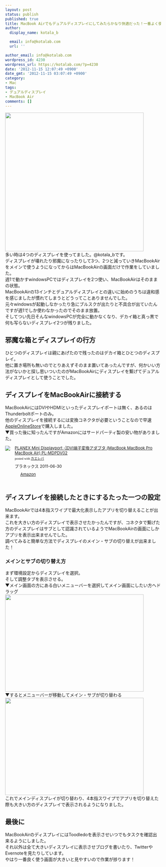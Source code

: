 ```yaml
---
layout: post
status: publish
published: true
title: MacBook Airでもデュアルディスプレイにしてみたらかなり快適だった！一番よく使う画面は大きい方がいい！
author:
  display_name: kotala_b

  email: info@kotalab.com
  url: ''

author_email: info@kotalab.com
wordpress_id: 4230
wordpress_url: https://kotalab.com/?p=4230
date: '2012-11-15 12:07:49 +0900'
date_gmt: '2012-11-15 03:07:49 +0900'
category:
- Mac
tags:
- デュアルディスプレイ
- MacBook Air
comments: []
---
```

<p><a href="https://kotalab.com/wp-content/uploads/dualdisplay_20121115.jpg" target="_blank"><img src="https://kotalab.com/wp-content/uploads/dualdisplay_20121115.jpg" alt="" title="dualdisplay_20121115" width="448" height="448" class="alignnone size-full wp-image-4236" /></a><br />
多い時は4つのディスプレイを使ってました。@kotala_bです。<br />
ディスプレイが壊れたり邪魔になったりして3つ、2つと減っていきMacBookAirをメインで使うようになってからはMacBookAirの画面だけで作業をしていました。<br />
週1で動かすwindowsPCではディスプレイを2つ使い、MacBookAirはそのままの状態。<br />
MacBookAirの13インチとデュアルディスプレイとの違いに始めのうちは違和感を感じましたが慣れてしまうとどうってことありませんでした。<br />
元々windowsが起動しなかったり急にブルスクが出たりと不具合が出ていたんですが週1でしか使わなかったのでそのまま放置。<br />
そしてつい先日そんなwindowsPCが完全に動かなくなり、デカイ箱と真っ黒で何も写らないディスプレイ2つが残りました。<br />
<!--more--></p>
<h2>邪魔な箱とディスプレイの行方</h2>
<p>ひとつのディスプレイは親にあげたので残ったのはデカイ箱とひとつのディスプレイ。<br />
他に置き場所も無いのでとりあえずそのまま置いてあったんですが、何かいい方法がないかと探し思いついたのがMacBookAirにディスプレイを繋げてデュアルディスプレイとして使うことでした。</p>
<h2>ディスプレイをMacBookAirに接続する</h2>
<p>MacBookAirにはDVIやHDMIといったディスプレイポートは無く、あるのはThunderboltポートのみ。<br />
他のディスプレイを接続するには変換コネクタが必要ということなので早速<a href="http://store.apple.com/jp" target="_blank">AppleOnlineStore</a>で購入しました。<br />
▼買った後に知ったんですがAmazonにはサードパーティ製の安い物がありました。</p>
<div class="kaerebalink-box" style="text-align:left;padding-bottom:20px;font-size:small;/zoom: 1;overflow: hidden;">
<div class="kaerebalink-image" style="float:left;margin:0 15px 10px 0;"><a href="https://www.amazon.co.jp/exec/obidos/ASIN/B0052GQ4S4/same-22/ref=nosim/" rel="nofollow" target="_blank"><img src="https://images-fe.ssl-images-amazon.com/images/I/31lpyhdz52L._SL160_.jpg" style="border: none;" /></a></div>
<div class="kaerebalink-info" style="line-height:120%;/zoom: 1;overflow: hidden;">
<div class="kaerebalink-name" style="margin-bottom:10px;line-height:120%"><a href="https://www.amazon.co.jp/exec/obidos/ASIN/B0052GQ4S4/same-22/ref=nosim/" rel="nofollow" target="_blank">PLANEX Mini Displayport -]DVI端子変換アダプタ (MacBook MacBook Pro MacBook Air) PL-MDPDV02</a>
<div class="kaerebalink-powered-date" style="font-size:8pt;margin-top:5px;font-family:verdana;line-height:120%">posted with <a href="https://kaereba.com" target="_blank">カエレバ</a></div>
</div>
<div class="kaerebalink-detail" style="margin-bottom:5px;"> プラネックス 2011-06-30    </div>
<div class="kaerebalink-link1" style="margin-top:10px;">
<div class="shoplinkamazon" style="display:inline;margin-right:5px;background: url('https://img.yomereba.com/tam_k_01.gif') 0 0 no-repeat;padding: 2px 0 2px 18px;white-space: nowrap;"><a href="https://www.amazon.co.jp/gp/search?keywords=PL-MDPDV02&__mk_ja_JP=%83J%83%5E%83J%83i&tag=same-22" rel="nofollow" target="_blank" title="アマゾン" >Amazon</a></div>
</div>
</div>
<div class="booklink-footer" style="clear: left"></div>
</div>
<h2>ディスプレイを接続したときにするたった一つの設定</h2>
<p>MacBookAirでは4本指スワイプで最大化表示したアプリを切り替えることが出来ます。<br />
これを大きい方のディスプレイで表示させたかったんですが、コネクタで繋げた方のディスプレイはサブとして認識されているようでMacBookAirの画面にしかアプリを表示出来ませんでした。<br />
調べてみると簡単な方法でディスプレイのメイン・サブの切り替えが出来ました！</p>
<h3>メインとサブの切り替え方</h3>
<p>まず環境設定からディスプレイを選択。<br />
そして調整タブを表示させる。<br />
▼メイン画面の方にある白いメニューバーを選択してメイン画面にしたい方へドラッグ<br />
<a href="https://kotalab.com/wp-content/uploads/dualdisplay_20121115_01.jpg" target="_blank"><img src="https://kotalab.com/wp-content/uploads/dualdisplay_20121115_01.jpg" alt="" title="dualdisplay_20121115_01" width="448" height="314" class="alignnone size-full wp-image-4231" /></a><br />
▼するとメニューバーが移動してメイン・サブが切り替わる<br />
<a href="https://kotalab.com/wp-content/uploads/dualdisplay_20121115_02.jpg" target="_blank"><img src="https://kotalab.com/wp-content/uploads/dualdisplay_20121115_02.jpg" alt="" title="dualdisplay_20121115_02" width="448" height="314" class="alignnone size-full wp-image-4232" /></a><br />
これでメインディスプレイが切り替わり、4本指スワイプでアプリを切り替えた際も大きい方のディスプレイで表示されるようになりました。</p>
<h2>最後に</h2>
<p>MacBookAirのディスプレイにはToodledoを表示させいつでもタスクを確認出来るようにしました。<br />
それ以外は全て大きいディスプレイに表示させブログを書いたり、TwitterやEvernoteを見たりしています。<br />
やはり一番良く使う画面が大きいと見やすいので作業が捗ります！</p>
